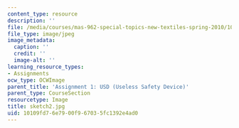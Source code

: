 ```yaml
---
content_type: resource
description: ''
file: /media/courses/mas-962-special-topics-new-textiles-spring-2010/10109fd76e7900f967035fc1392e4ad0_sketch2.jpg
file_type: image/jpeg
image_metadata:
  caption: ''
  credit: ''
  image-alt: ''
learning_resource_types:
- Assignments
ocw_type: OCWImage
parent_title: 'Assignment 1: USD (Useless Safety Device)'
parent_type: CourseSection
resourcetype: Image
title: sketch2.jpg
uid: 10109fd7-6e79-00f9-6703-5fc1392e4ad0
---
```

